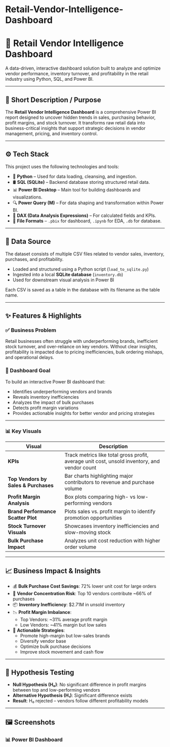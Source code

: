# Retail-Vendor-Intelligence-Dashboard
# 🛒 Retail Vendor Intelligence Dashboard

A data-driven, interactive dashboard solution built to analyze and optimize vendor performance, inventory turnover, and profitability in the retail industry using Python, SQL, and Power BI.

---

## 📝 Short Description / Purpose

The **Retail Vendor Intelligence Dashboard** is a comprehensive Power BI report designed to uncover hidden trends in sales, purchasing behavior, profit margins, and stock turnover. It transforms raw retail data into business-critical insights that support strategic decisions in vendor management, pricing, and inventory control.

---

## ⚙️ Tech Stack

This project uses the following technologies and tools:

- 🐍 **Python** – Used for data loading, cleansing, and ingestion.
- 🛢️ **SQL (SQLite)** – Backend database storing structured retail data.
- 📊 **Power BI Desktop** – Main tool for building dashboards and visualizations.
- 🔍 **Power Query (M)** – For data shaping and transformation within Power BI.
- 🧮 **DAX (Data Analysis Expressions)** – For calculated fields and KPIs.
- 💾 **File Formats** – `.pbix` for dashboard, `.ipynb` for EDA, `.db` for database.

---

## 📂 Data Source

The dataset consists of multiple CSV files related to vendor sales, inventory, purchases, and profitability.

- Loaded and structured using a Python script (`load_to_sqlite.py`)
- Ingested into a local **SQLite database** (`inventory.db`)
- Used for downstream visual analysis in Power BI

Each CSV is saved as a table in the database with its filename as the table name.

---

## ✨ Features & Highlights

### ✅ Business Problem

Retail businesses often struggle with underperforming brands, inefficient stock turnover, and over-reliance on key vendors. Without clear insights, profitability is impacted due to pricing inefficiencies, bulk ordering mishaps, and operational delays.

### 🎯 Dashboard Goal

To build an interactive Power BI dashboard that:

- Identifies underperforming vendors and brands
- Reveals inventory inefficiencies
- Analyzes the impact of bulk purchases
- Detects profit margin variations
- Provides actionable insights for better vendor and pricing strategies

---

### 📊 Key Visuals

| Visual | Description |
|--------|-------------|
| **KPIs** | Track metrics like total gross profit, average unit cost, unsold inventory, and vendor count |
| **Top Vendors by Sales & Purchases** | Bar charts highlighting major contributors to revenue and purchase volume |
| **Profit Margin Analysis** | Box plots comparing high- vs low-performing vendors |
| **Brand Performance Scatter Plot** | Plots sales vs. profit margin to identify promotion opportunities |
| **Stock Turnover Visuals** | Showcases inventory inefficiencies and slow-moving stock |
| **Bulk Purchase Impact** | Analyzes unit cost reduction with higher order volume |

---

## 📈 Business Impact & Insights

- 💰 **Bulk Purchase Cost Savings**: 72% lower unit cost for large orders
- 🧾 **Vendor Concentration Risk**: Top 10 vendors contribute ~66% of purchases
- 📦 **Inventory Inefficiency**: $2.71M in unsold inventory
- 📉 **Profit Margin Imbalance**:
  - Top Vendors: ~31% average profit margin
  - Low Vendors: ~41% margin but low sales
- 📌 **Actionable Strategies**:
  - Promote high-margin but low-sales brands
  - Diversify vendor base
  - Optimize bulk purchase decisions
  - Improve stock movement and cash flow

---

## 🧪 Hypothesis Testing

- **Null Hypothesis (H₀)**: No significant difference in profit margins between top and low-performing vendors
- **Alternative Hypothesis (H₁)**: Significant difference exists
- **Result**: H₀ rejected – vendors follow different profitability models

---

## 🖼️ Screenshots

### 📊 Power BI Dashboard

